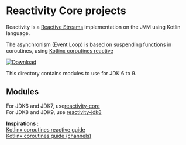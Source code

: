 # Reactivity Core projects

Reactivity is a [Reactive Streams](http://www.reactive-streams.org/) implementation on the JVM using Kotlin language.

The asynchronism (Event Loop) is based on suspending functions in coroutines, using [Kotlinx coroutines reactive](https://github.com/Kotlin/kotlinx.coroutines/tree/master/reactive/kotlinx-coroutines-reactive)

[ ![Download](https://api.bintray.com/packages/pull-vert/reactivity/reactivity/images/download.svg) ](https://bintray.com/pull-vert/reactivity/reactivity/_latestVersion#files)

This directory contains modules to use for JDK 6 to 9.

## Modules

For JDK6 and JDK7, use[reactivity-core](reactivity-core/README.md)<br />
For JDK8 and JDK9, use [reactivity-jdk8](reactivity-jdk8/README.md)<br />

**Inspirations :**<br />
[Kotlinx coroutines reactive guide](https://github.com/Kotlin/kotlinx.coroutines/blob/master/reactive/coroutines-guide-reactive.md)<br />
[Kotlinx coroutines guide (channels)](https://github.com/Kotlin/kotlinx.coroutines/blob/master/coroutines-guide.md#channel-basics)